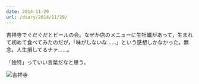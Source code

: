 ```yaml
---
date: 2014-11-29
url: /diary/2014/11/29/
---
```


吉祥寺でぐだぐだとビールの会。なぜか店のメニューに生牡蠣があって，生まれて初めて食べてみたのだが，「味がしないな……」という感想しかなかった。無念。人生損してるナァ……。

「独特」っていい言葉だなと思う。

![吉祥寺](http://instagram.com/p/v-peVpSLrv/media?size=l "吉祥寺")